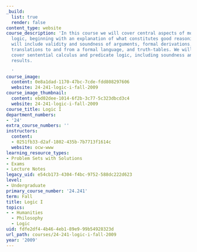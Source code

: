 ```yaml
---
_build:
  list: true
  render: false
content_type: website
course_description: 'In this course we will cover central aspects of modern formal
  logic, beginning with an explanation of what constitutes good reasoning. Topics
  will include validity and soundness of arguments, formal derivations, truth-functions,
  translations to and from a formal language, and truth-tables. We will thoroughly
  cover sentential calculus and predicate logic, including soundness and completeness
  results.

  '
course_image:
  content: 0e8a1dad-1170-47bc-7cde-fdd808297606
  website: 24-241-logic-i-fall-2009
course_image_thumbnail:
  content: ebd02dee-1014-6f2b-3c77-5c323dbcd3c4
  website: 24-241-logic-i-fall-2009
course_title: Logic I
department_numbers:
- '24'
extra_course_numbers: ''
instructors:
  content:
  - 0251fb33-d2af-1802-435b-7b7713f1614c
  website: ocw-www
learning_resource_types:
- Problem Sets with Solutions
- Exams
- Lecture Notes
legacy_uid: e54cb173-4304-f4bc-9752-588dc222d623
level:
- Undergraduate
primary_course_number: '24.241'
term: Fall
title: Logic I
topics:
- - Humanities
  - Philosophy
  - Logic
uid: fdfe2df4-4b46-4eb1-89e9-99b54928323d
url_path: courses/24-241-logic-i-fall-2009
year: '2009'
---
```

